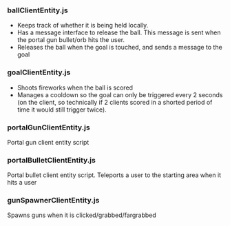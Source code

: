 ### ballClientEntity.js

  * Keeps track of whether it is being held locally.
  * Has a message interface to release the ball. This message is sent when the
      portal gun bullet/orb hits the user.
  * Releases the ball when the goal is touched, and sends a message to the goal

### goalClientEntity.js

 * Shoots fireworks when the ball is scored
 * Manages a cooldown so the goal can only be triggered every 2 seconds (on the client, so technically if 2 clients
   scored in a shorted period of time it would still trigger twice).

### portalGunClientEntity.js

Portal gun client entity script

### portalBulletClientEntity.js

Portal bullet client entity script. Teleports a user to the starting area when it hits a user

### gunSpawnerClientEntity.js

Spawns guns when it is clicked/grabbed/fargrabbed
